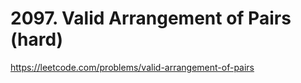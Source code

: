 # 2097. Valid Arrangement of Pairs (hard)

https://leetcode.com/problems/valid-arrangement-of-pairs
